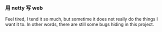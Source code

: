 ### 用 netty 写 web

Feel tired, I tend it so much, but sometime it does not really do the things I want it to. In other words, there are still some bugs hiding in this project.
